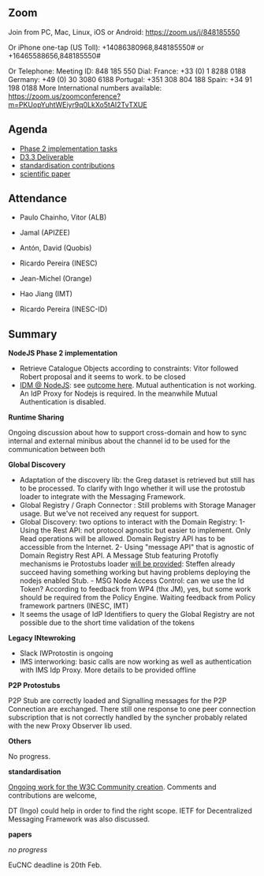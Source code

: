 ## Zoom

Join from PC, Mac, Linux, iOS or Android: https://zoom.us/j/848185550

Or iPhone one-tap (US Toll):  +14086380968,848185550# or +16465588656,848185550#

Or Telephone:
    Meeting ID: 848 185 550
  Dial:
    France: +33 (0) 1 8288 0188
    Germany: +49 (0) 30 3080 6188
    Portugal: +351 308 804 188
    Spain: +34 91 198 0188
  More  International numbers available: https://zoom.us/zoomconference?m=PKUopYuhtWEiyr9q0LkXo5tAI2TvTXUE

Agenda
------

- [Phase 2 implementation tasks](https://github.com/orgs/reTHINK-project/projects/1)
- [ D3.3 Deliverable](https://github.com/reTHINK-project/core-framework/projects/1)
-	[standardisation contributions](https://github.com/reTHINK-project/core-framework/issues/168)
-	[scientific paper](https://github.com/reTHINK-project/papers/tree/master/ICIN2017)

Attendance
----------

-	Paulo Chainho, Vitor (ALB)

- Jamal (APIZEE)

- Antón, David (Quobis)

- Ricardo Pereira (INESC)

- Jean-Michel (Orange)

- Hao Jiang (IMT)

- Ricardo Pereira (INESC-ID) 

Summary
-------

**NodeJS Phase 2 implementation**

- Retrieve Catalogue Objects according to constraints: Vitor followed Robert proposal and it seems to work. to be closed
- [IDM @ NodeJS](https://github.com/reTHINK-project/specs/issues/17): see [outcome here](https://github.com/reTHINK-project/specs/issues/17#issuecomment-261919199). Mutual authentication is not working. An IdP Proxy for Nodejs is required. In the meanwhile Mutual Authentication is disabled.

**Runtime Sharing**

Ongoing discussion about how to support cross-domain and how to sync internal and external minibus about the channel id to be used for the communication between both

**Global Discovery**

- Adaptation of the discovery lib: the Greg dataset is retrieved but still has to be processed. To clarify with Ingo whether it will use the protostub loader to integrate with the Messaging Framework.
- Global Registry / Graph Connector : Still problems with Storage Manager usage. But we've not received any request for support.
- Global Discovery: two options to interact with the Domain Registry:
  1- Using the Rest API: not protocol agnostic but easier to implement. Only Read operations will be allowed. Domain Registry API has to be accessible from the Internet.
  2- Using "message API" that is agnostic of Domain Registry Rest API. A Message Stub featuring Protofly mechanisms ie Protostubs loader [will be provided](https://github.com/reTHINK-project/specs/issues/20): Steffen already succeed having something working but having problems deploying the nodejs enabled Stub. - MSG Node Access Control: can we use the Id Token? According to feedback from WP4 (thx JM), yes, but some work should be required from the Policy Engine. Waiting feedback from Policy framework partners (INESC, IMT)
- It seems the usage of IdP Identifiers to query the Global Registry are not possible due to the short time validation of the tokens

**Legacy INtewroking**

- Slack IWProtostin is ongoing
- IMS interworking: basic calls are now working as well as authentication with IMS Idp Proxy. More details to be provided offline

**P2P Protostubs**

P2P Stub are correctly loaded and Signalling messages for the P2P Connection are exchanged. There still one response to one peer connection subscription that is not correctly handled by the syncher probably related with the new Proxy Observer lib used.

**Others**

No progress.

**standardisation**

[Ongoing work for the W3C Community creation](https://github.com/reTHINK-project/core-framework/tree/master/docs/standards/W3C). Comments and contributions are welcome,

DT (Ingo) could help in order to find the right scope.
IETF for Decentralized Messaging Framework was also discussed.

**papers**

*no progress*

EuCNC deadline is 20th Feb.

